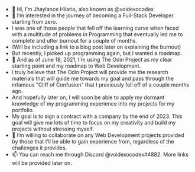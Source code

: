 - 👋 Hi, I’m Jhaylance Hilario, also known as @voidexocodex
- 👀 I’m interested in the journey of becoming a Full-Stack Developer starting from zero. 
- I was one of those people that fell off the learning curve when faced with a multitude of problems in Programming that eventually led me to complete and utter burnout for a couple of months.
- (Will be including a link to a blog post later on explaining the burnout)
- But recently, I picked up programming again, but I wanted a roadmap.
- 🌱 And as of June 18, 2021, I'm using The Odin Project as my clear starting point and my roadmap to Web Development.
- I truly believe that The Odin Project will provide me the research materials that will guide me towards my goal and pass through the infamous "Cliff of Confusion" that I previously fell off of a couple months ago.
- And hopefully later on, I will soon be able to apply my dormant knowledge of my programming experience into my projects for my portfolio.
- My goal is to sign a contract with a company by the end of 2023. This goal will give me lots of time to focus on my creativity and build my projects without stressing myself.
- 💞️ I’m willing to collaborate on any Web Development projects provided by those that I'll be able to gain experience from, regardless of the challenges it provides.
- 📫 You can reach me through Discord @voidexocodex#4882. More links will be provided later on.

<!---
voidexocodex/voidexocodex is a ✨ special ✨ repository because its `README.md` (this file) appears on your GitHub profile.
You can click the Preview link to take a look at your changes.
--->
